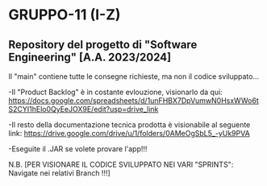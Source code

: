 # GRUPPO-11 (I-Z)
Repository del progetto di "Software Engineering" [A.A. 2023/2024]
-------------------------------------------------------------------


Il "main" contiene tutte le consegne richieste, ma non il codice sviluppato...

-Il "Product Backlog" è in costante evlouzione, visionarlo da qui: https://docs.google.com/spreadsheets/d/1unFHBX7DpVumwN0HsxWWo6tS2CYI1hElo0QyEeJOX9E/edit?usp=drive_link

-Il resto della documentazione tecnica prodotta è visionabile al seguente link: https://drive.google.com/drive/u/1/folders/0AMeOgSbL5_-yUk9PVA

-Eseguite il .JAR se volete provare l'app!!!

N.B.
[PER VISIONARE IL CODICE SVILUPPATO NEI VARI "SPRINTS": Navigate nei relativi Branch !!!]
